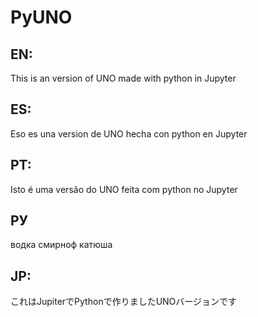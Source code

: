 # PyUNO

## EN:
This is an version of UNO made with python in Jupyter

## ES:
Eso es una version de UNO hecha con python en Jupyter

## PT:
Isto é uma versão do UNO feita com python no Jupyter

## РУ
водка смирноф катюша

## JP:
これはJupiterでPythonで作りましたUNOバージョンです

